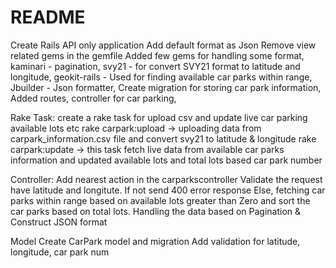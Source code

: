 # README
Create Rails API only application
Add default format as Json
Remove view related gems in the gemfile
Added few gems for handling some format, 
kaminari - pagination, 
svy21 - for convert SVY21 format to latitude and longitude, 
geokit-rails - Used for finding available car parks within range, 
Jbuilder - Json formatter, 
Create migration for storing car park information, 
Added routes, controller for car parking, 

Rake Task:
create a rake task for upload csv and update live car parking available lots etc
rake carpark:upload -> uploading data from carpark_information.csv file and convert svy21 to latitude & longitude
rake carpark:update -> this task fetch live data from available car parks information and updated available lots and total lots based car park number

Controller:
Add nearest action in the carparkscontroller
Validate the request have latitude and longitute.
If not send 400 error response
Else, fetching car parks within range based on available lots greater than Zero and sort the car parks based on total lots.
Handling the data based on Pagination & Construct JSON format

Model
Create CarPark model and migration
Add validation for latitude, longitude, car park num

